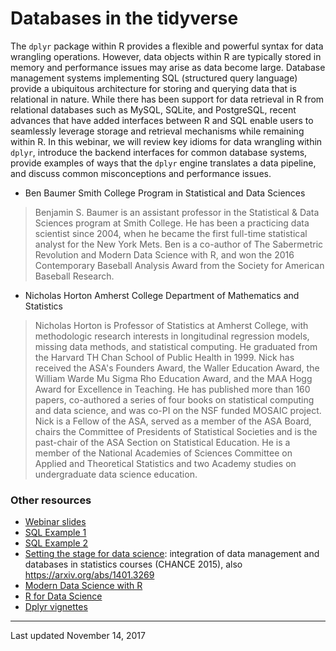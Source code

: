 Databases in the tidyverse
================

The `dplyr` package within R provides a flexible and powerful syntax for data wrangling operations. However, data objects within R are typically stored in memory and performance issues may arise as data become large. Database management systems implementing SQL (structured query language) provide a ubiquitous architecture for storing and querying data that is relational in nature. While there has been support for data retrieval in R from relational databases such as MySQL, SQLite, and PostgreSQL, recent advances that have added interfaces between R and SQL enable users to seamlessly leverage storage and retrieval mechanisms while remaining within R. In this webinar, we will review key idioms for data wrangling within `dplyr`, introduce the backend interfaces for common database systems, provide examples of ways that the `dplyr` engine translates a data pipeline, and discuss common misconceptions and performance issues.

-   Ben Baumer
    Smith College Program in Statistical and Data Sciences

> Benjamin S. Baumer is an assistant professor in the Statistical & Data Sciences program at Smith College. He has been a practicing data scientist since 2004, when he became the first full-time statistical analyst for the New York Mets. Ben is a co-author of The Sabermetric Revolution and Modern Data Science with R, and won the 2016 Contemporary Baseball Analysis Award from the Society for American Baseball Research.

-   Nicholas Horton
    Amherst College Department of Mathematics and Statistics

> Nicholas Horton is Professor of Statistics at Amherst College, with methodologic research interests in longitudinal regression models, missing data methods, and statistical computing. He graduated from the Harvard TH Chan School of Public Health in 1999. Nick has received the ASA's Founders Award, the Waller Education Award, the William Warde Mu Sigma Rho Education Award, and the MAA Hogg Award for Excellence in Teaching. He has published more than 160 papers, co-authored a series of four books on statistical computing and data science, and was co-PI on the NSF funded MOSAIC project. Nick is a Fellow of the ASA, served as a member of the ASA Board, chairs the Committee of Presidents of Statistical Societies and is the past-chair of the ASA Section on Statistical Education. He is a member of the National Academies of Sciences Committee on Applied and Theoretical Statistics and two Academy studies on undergraduate data science education.

### Other resources

-   [Webinar slides](https://beanumber.github.io/tidy-databases/tidy_databases_slides.html)
-   [SQL Example 1](https://beanumber.github.io/tidy-databases/examples/sql-example1.html)
-   [SQL Example 2](https://beanumber.github.io/tidy-databases/examples/sql-example2.html)
-   [Setting the stage for data science](http://chance.amstat.org/2015/04/setting-the-stage/): integration of data management and databases in statistics courses (CHANCE 2015), also <https://arxiv.org/abs/1401.3269>
-   [Modern Data Science with R](http://mdsr-book.github.io/)
-   [R for Data Science](http://r4ds.had.co.nz/)
-   [Dplyr vignettes](http://dplyr.tidyverse.org/)

------------------------------------------------------------------------

Last updated November 14, 2017
